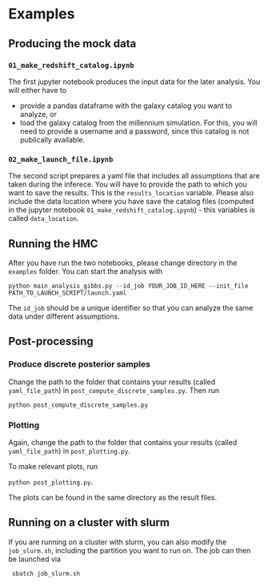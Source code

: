 # Examples

## Producing the mock data

### `01_make_redshift_catalog.ipynb `

The first jupyter notebook produces the input data for the later analysis. You will either have to

- provide a pandas dataframe with the galaxy catalog you want to analyze, or
- load the galaxy catalog from the millennium simulation. For this, you will need to provide a username and a password, since this catalog is not publically available.

### `02_make_launch_file.ipynb `

The second script prepares a yaml file that includes all assumptions that are taken during the inferece. You will have to provide the path to which you want to save the results. This is the `results_location` variable. Please also include the data location where you have save the catalog files (computed in the jupyter notebook `01_make_redshift_catalog.ipynb`) - this variables is called `data_location`.

## Running the HMC

After you have run the two notebooks, please change directory in the `examples` folder.
You can start the analysis with

`python main_analysis_gibbs.py --id_job YOUR_JOB_ID_HERE --init_file PATH_TO_LAUNCH_SCRIPT/launch.yaml`

The `id_job` should be a unique identifier so that you can analyze the same data under different assumptions.

## Post-processing

### Produce discrete posterior samples

Change the path to the folder that contains your results (called `yaml_file_path`) in `post_compute_discrete_samples.py`. Then run

`python post_compute_discrete_samples.py`

### Plotting

Again, change the path to the folder that contains your results (called `yaml_file_path`) in `post_plotting.py`.

To make relevant plots, run

`python post_plotting.py`.

The plots can be found in the same directory as the result files.

## Running on a cluster with slurm

If you are running on a cluster with slurm, you can also modify the `job_slurm.sh`, including the partition you want to run on. The job can then be launched via

` sbatch job_slurm.sh`
